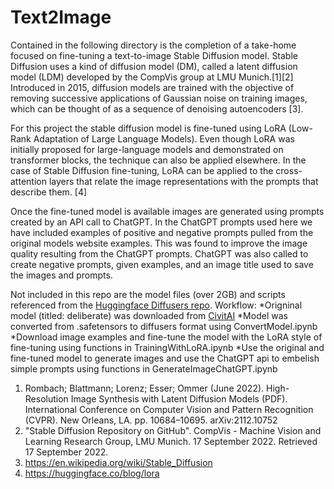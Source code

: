 # Text2Image

Contained in the following directory is the completion of a take-home focused on fine-tuning a text-to-image Stable Diffusion model. 
Stable Diffusion uses a kind of diffusion model (DM), called a latent diffusion model (LDM) developed by the CompVis group at LMU Munich.[1][2] Introduced in 2015, diffusion models are trained with the objective of removing successive applications of Gaussian noise on training images, which can be thought of as a sequence of denoising autoencoders [3]. 

For this project the stable diffusion model is fine-tuned using LoRA (Low-Rank Adaptation of Large Language Models). Even though LoRA was initially proposed for large-language models and demonstrated on transformer blocks, the technique can also be applied elsewhere. In the case of Stable Diffusion fine-tuning, LoRA can be applied to the cross-attention layers that relate the image representations with the prompts that describe them. [4] 

Once the fine-tuned model is available images are generated using prompts created by an API call to ChatGPT. In the ChatGPT prompts used here we have included examples of positive and negative prompts pulled from the original models website examples. This was found to improve the image quality resulting from the ChatGPT prompts. ChatGPT was also called to create negative prompts, given examples, and an image title used to save the images and prompts. 

Not included in this repo are the model files (over 2GB) and scripts referenced from the [Huggingface Diffusers repo](https://github.com/huggingface/diffusers/tree/main). 
Workflow:
    *Origninal model (titled: deliberate) was downloaded from [CivitAI](https://civitai.com/models/4823/deliberate)
    *Model was converted from .safetensors to diffusers format using ConvertModel.ipynb
    *Download image examples and fine-tune the model with the LoRA style of fine-tuning using functions in TrainingWithLoRA.ipynb
    *Use the original and fine-tuned model to generate images and use the ChatGPT api to embelish simple prompts using functions in GenerateImageChatGPT.ipynb






1) Rombach; Blattmann; Lorenz; Esser; Ommer (June 2022). High-Resolution Image Synthesis with Latent Diffusion Models (PDF). International Conference on Computer Vision and Pattern Recognition (CVPR). New Orleans, LA. pp. 10684–10695. arXiv:2112.10752
2) "Stable Diffusion Repository on GitHub". CompVis - Machine Vision and Learning Research Group, LMU Munich. 17 September 2022. Retrieved 17 September 2022.
3) https://en.wikipedia.org/wiki/Stable_Diffusion
4) https://huggingface.co/blog/lora
